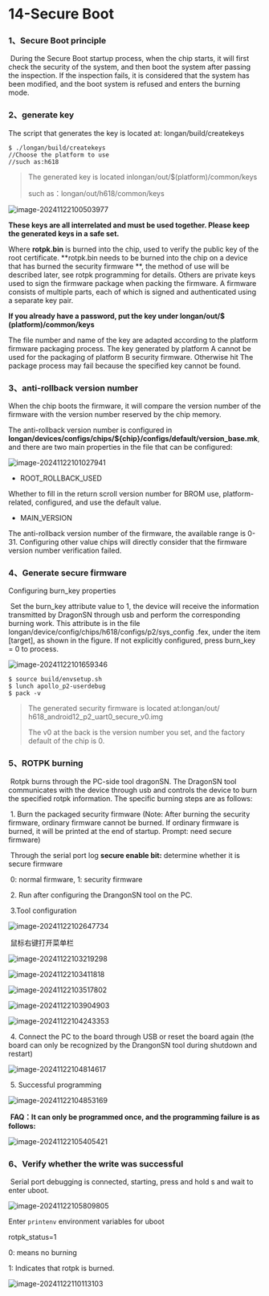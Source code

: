# 14-Secure Boot  

### 1、Secure Boot principle

​	During the Secure Boot startup process, when the chip starts, it will first check the security of the system, and then boot the system after passing the inspection. If the inspection fails, it is considered that the system has been modified, and the boot system is refused and enters the burning mode.



### 2、generate key

The script that generates the key is located at: longan/build/createkeys   

```
$ ./longan/build/createkeys 
//Choose the platform to use 
//such as:h618
```

> The generated key is located inlongan/out/$(platform)/common/keys 
>
> such as：longan/out/h618/common/keys 

![image-20241122100503977](http://tanzhtanzh.oss-cn-shenzhen.aliyuncs.com/img/image-20241122100503977.png)

**These keys are all interrelated and must be used together. Please keep the generated keys in a safe set.**  

Where  **rotpk.bin** is burned into the chip, used to verify the public key of the root certificate. **rotpk.bin needs to be burned into the chip on a device that has burned the security firmware **, the method of use will be described later, see rotpk programming for details. Others are private keys used to sign the firmware package when packing the firmware. A firmware consists of multiple parts, each of which is signed and authenticated using a separate key pair.



**If you already have a password, put the key under longan/out/$ (platform)/common/keys**

The file number and name of the key are adapted according to the platform firmware packaging process. The key generated by platform A cannot be used for the packaging of platform B security firmware. Otherwise hit
The package process may fail because the specified key cannot be found.



### 3、anti-rollback version number

When the chip boots the firmware, it will compare the version number of the firmware with the version number reserved by the chip memory.

The anti-rollback version number is configured in **longan/devices/configs/chips/${chip}/configs/default/version_base.mk**, and there are two main properties in the file that can be configured:

![image-20241122101027941](http://tanzhtanzh.oss-cn-shenzhen.aliyuncs.com/img/image-20241122101027941.png)

- ROOT_ROLLBACK_USED

Whether to fill in the return scroll version number for BROM use, platform-related, configured, and use the default value.

- MAIN_VERSION

The anti-rollback version number of the firmware, the available range is 0-31. Configuring other value chips will directly consider that the firmware version number verification failed.



### 4、Generate secure firmware

Configuring burn_key properties  

​	Set the burn_key attribute value to 1, the device will receive the information transmitted by DragonSN through usb and perform the corresponding burning work. This attribute is in the file longan/device/config/chips/h618/configs/p2/sys_config .fex, under the item [target], as shown in the figure. If not explicitly configured, press burn_key = 0 to process.  

![image-20241122101659346](http://tanzhtanzh.oss-cn-shenzhen.aliyuncs.com/img/image-20241122101659346.png)

```
$ source build/envsetup.sh
$ lunch apollo_p2-userdebug
$ pack -v
```

> The generated security firmware is located at:longan/out/  h618_android12_p2_uart0_secure_v0.img 
>
> The v0 at the back is the version number you set, and the factory default of the chip is 0.



### 5、ROTPK burning

​	Rotpk burns through the PC-side tool dragonSN. The DragonSN tool communicates with the device through usb and controls the device to burn the specified rotpk information. The specific burning steps are as follows:  

​	1. Burn the packaged security firmware (Note: After burning the security firmware, ordinary firmware cannot be burned. If ordinary firmware is burned, it will be printed at the end of startup. Prompt: need secure firmware)

​	Through the serial port log **secure enable bit:** determine whether it is secure firmware

​	0: normal firmware, 1: security firmware

​	2. Run after configuring the DrangonSN tool on the PC.  

​	3.Tool configuration

![image-20241122102647734](http://tanzhtanzh.oss-cn-shenzhen.aliyuncs.com/img/image-20241122102647734.png)

​							鼠标右键打开菜单栏

![image-20241122103219298](http://tanzhtanzh.oss-cn-shenzhen.aliyuncs.com/img/image-20241122103219298.png)

![image-20241122103411818](http://tanzhtanzh.oss-cn-shenzhen.aliyuncs.com/img/image-20241122103411818.png)

![image-20241122103517802](http://tanzhtanzh.oss-cn-shenzhen.aliyuncs.com/img/image-20241122103517802.png)

![image-20241122103904903](http://tanzhtanzh.oss-cn-shenzhen.aliyuncs.com/img/image-20241122103904903.png)

![image-20241122104243353](http://tanzhtanzh.oss-cn-shenzhen.aliyuncs.com/img/image-20241122104243353.png)

​		4. Connect the PC to the board through USB or reset the board again (the board can only be recognized by the DrangonSN tool during shutdown and restart)

![image-20241122104814617](http://tanzhtanzh.oss-cn-shenzhen.aliyuncs.com/img/image-20241122104814617.png)

​		5. Successful programming

![image-20241122104853169](http://tanzhtanzh.oss-cn-shenzhen.aliyuncs.com/img/image-20241122104853169.png)

​	**FAQ：It can only be programmed once, and the programming failure is as follows:**

![image-20241122105405421](http://tanzhtanzh.oss-cn-shenzhen.aliyuncs.com/img/image-20241122105405421.png)

### 6、Verify whether the write was successful

​	Serial port debugging is connected, starting, press and hold s and wait to enter uboot.

![image-20241122105809805](http://tanzhtanzh.oss-cn-shenzhen.aliyuncs.com/img/image-20241122105809805.png)

Enter `printenv` environment variables for uboot 

rotpk_status=1

0: means no burning

1: Indicates that rotpk is burned.

![image-20241122110113103](http://tanzhtanzh.oss-cn-shenzhen.aliyuncs.com/img/image-20241122110113103.png)